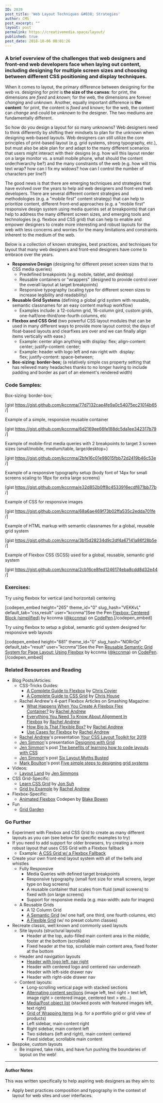 ```yaml
---
ID: 2039
post_title: 'Web Layout Techniques &#038; Strategies'
author: CMS
post_excerpt: ""
layout: post
permalink: https://creativemedia.space/layout/
published: true
post_date: 2018-10-06 00:01:26
---
```

<!-- wp:heading {"level":3} -->
<h3>A brief overview of the challenges that web designers and front-end web developers face when laying out content, including designing for multiple screen sizes and choosing between different CSS positioning and display techniques.</h3>
<!-- /wp:heading -->

<!-- wp:paragraph -->
<p>When it comes to layout, the primary difference between designing for the <em>web</em> vs. designing for <em>print</em> is<strong> the size of the canvas</strong>: for print, the dimensions are <em>fixed</em> and <em>known</em>; for the web, the dimensions are forever<em> changing</em> and <em>unknown. </em>Another, equally important difference is <strong>the content</strong>: for print, the content is <em>fixed</em> and <em>known</em>; for the web, the content can&nbsp;<em>change</em>&nbsp;and could be&nbsp;<em>unknown</em> to the designer<em>. </em>The two mediums are fundamentally different.</p>
<!-- /wp:paragraph -->

<!-- wp:paragraph -->
<p>So how do you design a layout for so many unknowns? Web designers need to think differently by shifting their mindsets to plan for the unknown when designing web-based layouts. Web designers can still utilize the core principles of print-based layout (e.g. grid systems, strong typography, etc.), but must also be able plan for and adapt to the many different scenarios that users might interact with their designs (e.g. how will this layout render on a large monitor vs. a small mobile phone, what should the content order/hierarchy be?) and the many constraints of the web (e.g. how will this text wrap? how can I fix my widows? how can I control the number of characters per line?)</p>
<!-- /wp:paragraph -->

<!-- wp:paragraph -->
<p>The good news is that there are emerging techniques and strategies that have evolved over the years to help aid web designers and front-end web developers. There are several different content strategies and methodologies (e.g. a "mobile first" content strategy) that can help to prioritize content, different front-end approaches (e.g. a "mobile first" responsive design system using media queries set at breakpoints) that can help to address the many different screen sizes, and emerging tools and technologies (e.g. flexbox and CSS grid) that can help to enable and empower designers to create more interesting and robust layouts for the web with less concerns and worries for the many limitations and constraints inherent to the medium of the web.</p>
<!-- /wp:paragraph -->

<!-- wp:paragraph -->
<p>Below is a collection of known strategies, best practices, and techniques for layout that many web designers and front-end designers have come to embrace over the years.</p>
<!-- /wp:paragraph -->

<!-- wp:list -->
<ul><li><strong>Responsive Design</strong> (designing for different preset screen sizes that to CSS media queries)
<ul><li>Predefined breakpoints (e.g. mobile, tablet, and desktop)</li><li>Reusable containers or "wrappers" (designed to provide control over the overall layout at target breakpoints)</li><li>Responsive typography (scaling type for different screen sizes to increase legibility and readability)</li></ul>
</li><li><strong>Reusable Grid Systems</strong> (defining a global grid system with reusable, semantic classnames for an easy content markup workflow)
<ul><li>Examples include: a 12-column grid, 16-column gird, custom grids, one-half/one-third/one-fourth columns, etc</li></ul>
</li><li><strong>Flexbox and CSS Grid</strong> (two powerful CSS layout modules that can be used in many different ways to provide more layout control; the days of float-based layouts and clearfixes are over and we can finally align items vertically with ease.)
<ul><li>Example: center align anything with display: flex; align-content: center; justify-content: center;</li><li>Example: header with logo left and nav right with&nbsp;&nbsp;display: flex;&nbsp;justify-content: space-between;</li></ul>
</li><li><strong>Box-sizing: border-box;</strong> (a relatively simple css property setting that has relieved many headaches thanks to no longer having to include padding and border as part of an element's rendered width)</li></ul>
<!-- /wp:list -->

<!-- wp:heading {"level":3} -->
<h3>Code Samples:</h3>
<!-- /wp:heading -->

<!-- wp:paragraph -->
<p>Box-sizing: border-box;</p>
<!-- /wp:paragraph -->

<!-- wp:shortcode -->
[gist https://gist.github.com/kccnma/77d7132cae4fe9a0c54075ec21014b65 /]
<!-- /wp:shortcode -->

<!-- wp:paragraph -->
<p>Example of a simple, responsive reusable container</p>
<!-- /wp:paragraph -->

<!-- wp:shortcode -->
[gist   https://gist.github.com/kccnma/6d2169ee66fe188dc5da1ee342317b79 /]
<!-- /wp:shortcode -->

<!-- wp:paragraph -->
<p>Example of mobile-first media queries with 2 breakpoints to target 3 screen sizes (small/mobile, medium/table, large/desktop+)</p>
<!-- /wp:paragraph -->

<!-- wp:shortcode -->
[gist https://gist.github.com/kccnma/2bfe16c01e98015fbb72d2419b46c53e /]
<!-- /wp:shortcode -->

<!-- wp:paragraph -->
<p>Example of a responsive typography setup (body font of 14px for small screens scaling to 18px for extra large screens)</p>
<!-- /wp:paragraph -->

<!-- wp:shortcode -->
[gist https://gist.github.com/kccnma/e32d852b0ff8c4533916ecdf871bb77b /]
<!-- /wp:shortcode -->

<!-- wp:paragraph -->
<p>Example of CSS for responsive images</p>
<!-- /wp:paragraph -->

<!-- wp:shortcode -->
[gist https://gist.github.com/kccnma/68a6ae469f73b02ffa535c2edda701fe /]
<!-- /wp:shortcode -->

<!-- wp:paragraph -->
<p>Example of HTML markup with semantic classnames for a global, reusable grid system</p>
<!-- /wp:paragraph -->

<!-- wp:shortcode -->
[gist https://gist.github.com/kccnma/3b15d28234d9c2df4a67141a86f28b5e /]
<!-- /wp:shortcode -->

<!-- wp:paragraph -->
<p>Example of Flexbox CSS (SCSS) used for a global, reusable, semantic grid system</p>
<!-- /wp:paragraph -->

<!-- wp:shortcode -->
[gist https://gist.github.com/kccnma/2cb16ce8fed1246174eba8cdd8d32e44 /]
<!-- /wp:shortcode -->

<!-- wp:heading {"level":3} -->
<h3>Exercises:</h3>
<!-- /wp:heading -->

<!-- wp:paragraph -->
<p>Try using flexbox for vertical (and horizontal) centering</p>
<!-- /wp:paragraph -->

<!-- wp:shortcode -->
[codepen_embed height="265" theme_id="0" slug_hash="VEKKvL" default_tab="css,result" user="kccnma"]See the Pen <a href="https://codepen.io/kccnma/pen/VEKKvL/">Flexbox: Centered Block (simplified)</a> by kccnma (<a href="https://codepen.io/kccnma">@kccnma</a>) on <a href="https://codepen.io">CodePen</a>.[/codepen_embed]
<!-- /wp:shortcode -->

<!-- wp:paragraph -->
<p>Try using flexbox to setup a global, semantic grid system designed for responsive web layouts</p>
<!-- /wp:paragraph -->

<!-- wp:shortcode -->
[codepen_embed height="681" theme_id="0" slug_hash="NORrOp" default_tab="result" user="kccnma"]See the Pen <a href="https://codepen.io/kccnma/pen/NORrOp/">Reusable Semantic Grid System for Page Layout: Using Flexbox</a> by kccnma (<a href="https://codepen.io/kccnma">@kccnma</a>) on <a href="https://codepen.io">CodePen</a>.[/codepen_embed]
<!-- /wp:shortcode -->

<!-- wp:heading {"level":3} -->
<h3>Related Resources and Reading</h3>
<!-- /wp:heading -->

<!-- wp:list -->
<ul><li>Blog Posts/Articles:
<ul><li>CSS-Tricks Guides:
<ul><li><a href="https://css-tricks.com/snippets/css/a-guide-to-flexbox/">A Complete Guide to Flexbox</a>&nbsp;by&nbsp;<a href="https://chriscoyier.net/">Chris Coyier</a></li><li><a href="https://css-tricks.com/snippets/css/complete-guide-grid/">A Complete Guide to CSS Grid</a>&nbsp;by&nbsp;<a href="http://chris.house/">Chris House</a></li></ul>
</li><li>Rachel Andrew's 4-part Flexbox Articles on Smashing Magazine:
<ul><li><a href="https://www.smashingmagazine.com/2018/08/flexbox-display-flex-container/">What Happens When You Create A Flexbox Flex Container?</a>&nbsp;by&nbsp;<a href="https://rachelandrew.co.uk/">Rachel Andrew</a></li><li><a href="https://www.smashingmagazine.com/2018/08/flexbox-alignment/">Everything You Need To Know About Alignment In Flexbox</a>&nbsp;by&nbsp;<a href="https://rachelandrew.co.uk/">Rachel Andrew</a></li><li><a href="https://www.smashingmagazine.com/2018/09/flexbox-sizing-flexible-box/">How Big Is That Flexible Box?</a>&nbsp;by&nbsp;<a href="https://rachelandrew.co.uk/">Rachel Andrew</a></li><li><a href="https://www.smashingmagazine.com/2018/10/flexbox-use-cases/">Use Cases for Flexbox</a>&nbsp;by&nbsp;<a href="https://rachelandrew.co.uk/">Rachel Andrew</a></li></ul>
</li><li><a href="https://rachelandrew.co.uk/">Rachel Andrew</a>'s presentation&nbsp;<a href="https://noti.st/rachelandrew/QEhSSc/your-css-layout-toolkit-for-2019?ref=webdesignernews.com">Your CSS Layout Toolkit for 2019</a></li><li><a href="http://jensimmons.com/">Jen Simmon</a>'s presentation&nbsp;<a href="http://jensimmons.com/presentation/designing-grid">Designing with Grid</a></li><li><a href="http://jensimmons.com/">Jen Simmon</a>'s post&nbsp;<a href="http://jensimmons.com/post/feb-28-2017/benefits-learning-how-code-layouts-css">The benefits of learning how to code layouts with CSS</a></li><li><a href="http://jensimmons.com/">Jen Simmon</a>'s post <a href="http://jensimmons.com/post/sep-27-2016/six-layout-myths-busted">Six Layout Myths Busted</a></li><li><a href="https://markboulton.co.uk/">Mark Boulton</a>'s post <a href="https://markboulton.co.uk/journal/five-simple-steps-to-designing-grid-systems-part-1">Five simple steps to designing grid systems </a></li></ul>
</li><li>Videos:
<ul><li><a href="https://www.youtube.com/layoutland">Layout Land</a>&nbsp;by&nbsp;<a href="http://jensimmons.com/">Jen Simmons</a></li></ul>
</li><li>CSS Grid-Specific:
<ul><li><a href="https://learncssgrid.com/">Learn CSS Grid</a>&nbsp;by&nbsp;<a href="https://jonsuh.com/">Jon Suh</a></li><li><a href="https://gridbyexample.com/">Grid by Example</a>&nbsp;by&nbsp;<a href="https://rachelandrew.co.uk/">Rachel Andrew</a></li></ul>
</li><li>Flexbox-Specific:
<ul><li><a href="https://codepen.io/osublake/full/dMLQJr">Animated Flexbox</a>&nbsp;Codepen by&nbsp;<a href="https://codepen.io/osublake/">Blake Bowen</a></li></ul>
</li><li>Fun
<ul><li><a href="http://cssgridgarden.com/">Grid Garden</a></li></ul>
</li></ul>
<!-- /wp:list -->

<!-- wp:heading {"level":3} -->
<h3>Go Further</h3>
<!-- /wp:heading -->

<!-- wp:list -->
<ul><li>Experiment with Flexbox and CSS Grid to create as many different layouts as you can (see below for specific examples to try)</li><li>If you need to add support for older browsers, try creating a more robust layout that uses CSS Grid with a Flexbox fallback
<ul><li>Example: <a href="https://codepen.io/kccnma/pen/bjPvqZ?editors=1100">A CSS Grid w/ a Flexbox Fallback</a></li></ul>
</li><li>Create your own front-end layout system with all of the bells and whistles
<ul><li>Fully Responsive
<ul><li>Media Queries with defined target breakpoints</li><li>Responsive typography (small font size for small screens, larger type on bug screens)</li><li>A reusable container that scales from fluid (small screens) to fixed with (on large screens)</li><li>Support for responsive media (e.g. max-width: auto for images)</li></ul>
</li><li>A Reusable Grids
<ul><li>A 12 Column Grid</li><li><a href="https://codepen.io/kccnma/pen/NORrOp?editors=1100">A Semantic Grid</a> (w/ one half, one third, one fourth columns, etc)</li><li><a href="https://codepen.io/kccnma/pen/vzQNga">A Flexible Grid</a> (w/ no preset column classes)</li></ul>
</li></ul>
</li><li>Recreate classic, well known and commonly used layouts
<ul><li>Site layouts (structural layouts)
<ul><li>Header at the top, auto-filled main content area in the middle, footer at the bottom (scrollable)</li><li>Fixed header at the top, scrollable main content area, fixed footer at the bottom</li></ul>
</li><li>Header and navigation layouts
<ul><li><a href="https://codepen.io/kccnma/pen/dqQPor?editors=1100">Header with logo left, nav right</a></li><li>Header with centered logo and centered nav underneath</li><li>Header with left-side drawer nav</li><li>Header with right-side drawer nav</li></ul>
</li><li>Content layouts:
<ul><li>Long-scrolling vertical page with stacked sections</li><li><a href="https://codepen.io/kccnma/pen/pxjrPJ">Alternating content sections</a> (image left, text right &gt; text left, image right &gt; centered image, centered text &gt; etc...)</li><li><a href="https://codepen.io/kccnma/pen/VEvajO?editors=1100">Media/Post object list</a> (stacked posts with featured images left, text right)</li><li><a href="https://codepen.io/kccnma/pen/ReWrge?editors=1100">Grid of Wrapping Items</a> (e.g. for a portfolio grid or grid view of products)</li><li>Left sidebar, main content right</li><li>Right sidebar, main content left</li><li>Two sidebars (left and right), main content centered</li><li>Fixed sidebar, scrollable main content</li></ul>
</li></ul>
</li><li>Bespoke, custom layouts
<ul><li>Be inspired, take risks, and have fun pushing the boundaries of layout on the web!</li></ul>
</li></ul>
<!-- /wp:list -->

<!-- wp:separator -->
<hr class="wp-block-separator"/>
<!-- /wp:separator -->

<!-- wp:heading {"level":4} -->
<h4>Author Notes</h4>
<!-- /wp:heading -->

<!-- wp:paragraph -->
<p>This was written specifically to help aspiring web designers as they aim to:</p>
<!-- /wp:paragraph -->

<!-- wp:list -->
<ul><li>Apply best practices composition and typography in the context of layout for web sites and user interfaces.</li></ul>
<!-- /wp:list -->